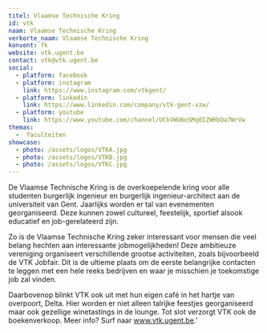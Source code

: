 ```yaml
---
titel: Vlaamse Technische Kring
id: vtk
naam: Vlaamse Technische Kring
verkorte_naam: Vlaamse Technische Kring
konvent: fk
website: vtk.ugent.be
contact: vtk@vtk.ugent.be
social:
  - platform: facebook
  - platform: instagram
    link: https://www.instagram.com/vtkgent/
  - platform: linkedin
    link: https://www.linkedin.com/company/vtk-gent-vzw/
  - platform: youtube
    link: https://www.youtube.com/channel/UCkVWU6oSMq0IZWHbOa7WrVw
themas:
  -  faculteiten
showcase:
  - photo: /assets/logos/VTKA.jpg
  - photo: /assets/logos/VTKB.jpg
  - photo: /assets/logos/VTKC.jpg
---
```

De Vlaamse Technische Kring is de overkoepelende kring voor alle studenten burgerlijk ingenieur en burgerlijk ingenieur-architect aan de universiteit van Gent. Jaarlijks worden er tal van evenementen georganiseerd. Deze kunnen zowel cultureel, feestelijk, sportief alsook educatief en job-gerelateerd zijn.

Zo is de Vlaamse Technische Kring zeker interessant voor mensen die veel belang hechten aan interessante jobmogelijkheden! Deze ambitieuze vereniging organiseert verschillende grootse activiteiten, zoals bijvoorbeeld de VTK Jobfair. Dit is de ultieme plaats om de eerste belangrijke contacten te leggen met een hele reeks bedrijven en waar je misschien je toekomstige job zal vinden.

Daarbovenop blinkt VTK ook uit met hun eigen café in het hartje van overpoort, Delta. Hier worden er niet alleen talrijke feestjes georganiseerd maar ook gezellige winetastings in de lounge. Tot slot verzorgt VTK ook de boekenverkoop. Meer info? Surf naar www.vtk.ugent.be.'
